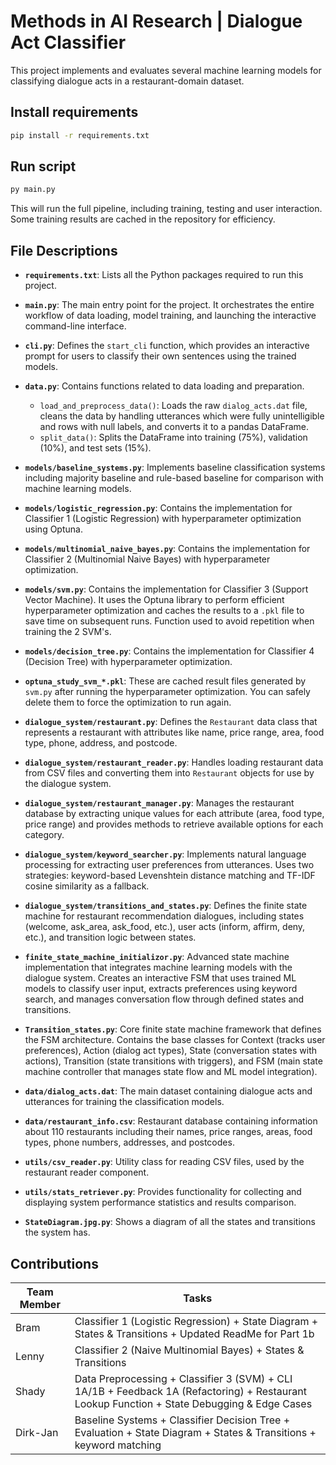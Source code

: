 # Methods in AI Research | Dialogue Act Classifier

This project implements and evaluates several machine learning models for classifying dialogue acts in a restaurant-domain dataset.

## Install requirements
```bash
pip install -r requirements.txt
```

## Run script
```bash
py main.py
```
This will run the full pipeline, including training, testing and user interaction. Some training results are cached in the repository for efficiency.

## File Descriptions

- **`requirements.txt`**: Lists all the Python packages required to run this project.
- **`main.py`**: The main entry point for the project. It orchestrates the entire workflow of data loading, model training, and launching the interactive command-line interface.
- **`cli.py`**: Defines the `start_cli` function, which provides an interactive prompt for users to classify their own sentences using the trained models.
- **`data.py`**: Contains functions related to data loading and preparation.
  - `load_and_preprocess_data()`: Loads the raw `dialog_acts.dat` file, cleans the data by handling utterances which were fully unintelligible and rows with null labels, and converts it to a pandas DataFrame.
  - `split_data()`: Splits the DataFrame into training (75%), validation (10%), and test sets (15%).
- **`models/baseline_systems.py`**: Implements baseline classification systems including majority baseline and rule-based baseline for comparison with machine learning models.
- **`models/logistic_regression.py`**: Contains the implementation for Classifier 1 (Logistic Regression) with hyperparameter optimization using Optuna.
- **`models/multinomial_naive_bayes.py`**: Contains the implementation for Classifier 2 (Multinomial Naive Bayes) with hyperparameter optimization.
- **`models/svm.py`**: Contains the implementation for Classifier 3 (Support Vector Machine). It uses the Optuna library to perform efficient hyperparameter optimization and caches the results to a `.pkl` file to save time on subsequent runs. Function used to avoid repetition when training the 2 SVM's.
- **`models/decision_tree.py`**: Contains the implementation for Classifier 4 (Decision Tree) with hyperparameter optimization.
- **`optuna_study_svm_*.pkl`**: These are cached result files generated by `svm.py` after running the hyperparameter optimization. You can safely delete them to force the optimization to run again.

- **`dialogue_system/restaurant.py`**: Defines the `Restaurant` data class that represents a restaurant with attributes like name, price range, area, food type, phone, address, and postcode.
- **`dialogue_system/restaurant_reader.py`**: Handles loading restaurant data from CSV files and converting them into `Restaurant` objects for use by the dialogue system.
- **`dialogue_system/restaurant_manager.py`**: Manages the restaurant database by extracting unique values for each attribute (area, food type, price range) and provides methods to retrieve available options for each category.
- **`dialogue_system/keyword_searcher.py`**: Implements natural language processing for extracting user preferences from utterances. Uses two strategies: keyword-based Levenshtein distance matching and TF-IDF cosine similarity as a fallback.
- **`dialogue_system/transitions_and_states.py`**: Defines the finite state machine for restaurant recommendation dialogues, including states (welcome, ask_area, ask_food, etc.), user acts (inform, affirm, deny, etc.), and transition logic between states.
- **`finite_state_machine_initializor.py`**: Advanced state machine implementation that integrates machine learning models with the dialogue system. Creates an interactive FSM that uses trained ML models to classify user input, extracts preferences using keyword search, and manages conversation flow through defined states and transitions.
- **`Transition_states.py`**: Core finite state machine framework that defines the FSM architecture. Contains the base classes for Context (tracks user preferences), Action (dialog act types), State (conversation states with actions), Transition (state transitions with triggers), and FSM (main state machine controller that manages state flow and ML model integration).


- **`data/dialog_acts.dat`**: The main dataset containing dialogue acts and utterances for training the classification models.
- **`data/restaurant_info.csv`**: Restaurant database containing information about 110 restaurants including their names, price ranges, areas, food types, phone numbers, addresses, and postcodes.

- **`utils/csv_reader.py`**: Utility class for reading CSV files, used by the restaurant reader component.
- **`utils/stats_retriever.py`**: Provides functionality for collecting and displaying system performance statistics and results comparison.

- **`StateDiagram.jpg.py`**: Shows a diagram of all the states and transitions the system has.


## Contributions

| Team Member | Tasks                                                                                                                                       |
|-------------|---------------------------------------------------------------------------------------------------------------------------------------------|
| Bram        | Classifier 1 (Logistic Regression) + State Diagram + States & Transitions + Updated ReadMe for Part 1b                                      |
| Lenny       | Classifier 2 (Naive Multinomial Bayes) + States & Transitions                                                                               |
| Shady       | Data Preprocessing + Classifier 3 (SVM) + CLI 1A/1B + Feedback 1A (Refactoring) + Restaurant Lookup Function + State Debugging & Edge Cases |
| Dirk-Jan    | Baseline Systems + Classifier Decision Tree + Evaluation + State Diagram + States & Transitions + keyword matching                          |

